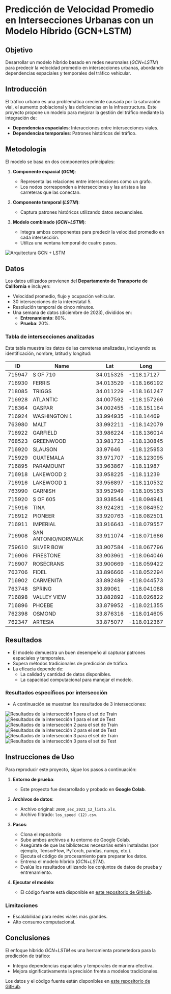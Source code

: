 # Predicción de Velocidad Promedio en Intersecciones Urbanas con un Modelo Híbrido (GCN+LSTM)

## Objetivo
Desarrollar un modelo híbrido basado en redes neuronales (*GCN*+*LSTM*) para predecir la velocidad promedio en intersecciones urbanas, abordando dependencias espaciales y temporales del tráfico vehicular.

## Introducción
El tráfico urbano es una problemática creciente causada por la saturación vial, el aumento poblacional y las deficiencias en la infraestructura. Este proyecto propone un modelo para mejorar la gestión del tráfico mediante la integración de:
- **Dependencias espaciales**: Interacciones entre intersecciones viales.
- **Dependencias temporales**: Patrones históricos del tráfico. 

## Metodología
El modelo se basa en dos componentes principales:

1. **Componente espacial (*GCN*)**:
   - Representa las relaciones entre intersecciones como un grafo.
   - Los nodos corresponden a intersecciones y las aristas a las carreteras que las conectan.

2. **Componente temporal (*LSTM*)**:
   - Captura patrones históricos utilizando datos secuenciales.

3. **Modelo combinado (*GCN*+*LSTM*)**:
   - Integra ambos componentes para predecir la velocidad promedio en cada intersección.
   - Utiliza una ventana temporal de cuatro pasos.
     
![Arquitectura GCN + LSTM](Figura_7.jpg)

## Datos
Los datos utilizados provienen del **Departamento de Transporte de California** e incluyen:
- Velocidad promedio, flujo y ocupación vehicular.
- 30 intersecciones de la interestatal 5.
- Resolución temporal de cinco minutos.
- Una semana de datos (diciembre de 2023), divididos en:
  - **Entrenamiento**: 80%.
  - **Prueba**: 20%.

### Tabla de intersecciones analizadas
Esta tabla muestra los datos de las carreteras analizadas, incluyendo su identificación, nombre, latitud y longitud:

| **ID**  | **Name**                | **Lat**      | **Long**       |
|---------|-------------------------|--------------|----------------|
| 715947  | S OF 710               | 34.015325    | -118.17127     |
| 716930  | FERRIS                 | 34.013529    | -118.166192    |
| 718085  | TRIGGS                 | 34.011229    | -118.161247    |
| 716928  | ATLANTIC               | 34.007592    | -118.157266    |
| 718364  | GASPAR                 | 34.002455    | -118.151164    |
| 716924  | WASHINGTON 1           | 33.994935    | -118.14469     |
| 763980  | MALT                   | 33.992211    | -118.142079    |
| 716922  | GARFIELD               | 33.986224    | -118.136014    |
| 768523  | GREENWOOD              | 33.981723    | -118.130845    |
| 716920  | SLAUSON                | 33.97646     | -118.125953    |
| 715929  | GUATEMALA              | 33.971707    | -118.123095    |
| 716895  | PARAMOUNT              | 33.963867    | -118.11987     |
| 716918  | LAKEWOOD 2             | 33.958225    | -118.11239     |
| 716916  | LAKEWOOD 1             | 33.956897    | -118.110532    |
| 763990  | GARNISH                | 33.952949    | -118.105163    |
| 715920  | S OF 605               | 33.938544    | -118.094941    |
| 715916  | TINA                   | 33.924281    | -118.084952    |
| 716912  | PIONEER                | 33.920763    | -118.082501    |
| 716911  | IMPERIAL               | 33.916643    | -118.079557    |
| 716908  | SAN ANTONIO/NORWALK    | 33.911074    | -118.071686    |
| 759610  | SILVER BOW             | 33.907584    | -118.067796    |
| 716906  | FIRESTONE              | 33.903961    | -118.064046    |
| 716907  | ROSECRANS              | 33.900669    | -118.059422    |
| 763706  | FIDEL                  | 33.896666    | -118.052294    |
| 716902  | CARMENITA              | 33.892489    | -118.044573    |
| 763748  | SPRING                 | 33.89061     | -118.041088    |
| 716898  | VALLEY VIEW            | 33.882892    | -118.026822    |
| 716896  | PHOEBE                 | 33.879952    | -118.021355    |
| 762398  | OSMOND                 | 33.876316    | -118.014605    |
| 762347  | ARTESIA                | 33.875077    | -118.012367    |

## Resultados
- El modelo demuestra un buen desempeño al capturar patrones espaciales y temporales.
- Supera métodos tradicionales de predicción de tráfico.
- La eficacia depende de:
  - La calidad y cantidad de datos disponibles.
  - La capacidad computacional para manejar el modelo.

### Resultados específicos por intersección
- A continuación se muestran los resultados de 3 intersecciones:

![Resultados de la intersección 1 para el set de Train](Figura_8.png)
![Resultados de la intersección 1 para el set de Test](Figura_9.png) 
![Resultados de la intersección 2 para el set de Train](Figura_10.png) 
![Resultados de la intersección 2 para el set de Test](Figura_11.png)
![Resultados de la intersección 3 para el set de Train](Figura_12.png) 
![Resultados de la intersección 3 para el set de Test](Figura_13.png)

## Instrucciones de Uso
Para reproducir este proyecto, sigue los pasos a continuación:

1. **Entorno de prueba**:
   - Este proyecto fue desarrollado y probado en **Google Colab**.

2. **Archivos de datos**:
   - Archivo original: `2000_sec_2023_12_listo.xls`.
   - Archivo filtrado: `los_speed (12).csv`.

3. **Pasos**:
   - Clona el repositorio
   - Sube ambos archivos a tu entorno de Google Colab.
   - Asegúrate de que las bibliotecas necesarias estén instaladas (por ejemplo, TensorFlow, PyTorch, pandas, numpy, etc.).
   - Ejecuta el código de procesamiento para preparar los datos.
   - Entrena el modelo híbrido (*GCN*+*LSTM*).
   - Evalúa los resultados utilizando los conjuntos de datos de prueba y entrenamiento.

4. **Ejecutar el modelo**:
   - El código fuente está disponible en [este repositorio de GitHub](https://github.com/tu_usuario/tu_repositorio).

### Limitaciones
- Escalabilidad para redes viales más grandes.
- Alto consumo computacional.

## Conclusiones
El enfoque híbrido *GCN*+*LSTM* es una herramienta prometedora para la predicción de tráfico:
- Integra dependencias espaciales y temporales de manera efectiva.
- Mejora significativamente la precisión frente a modelos tradicionales.

Los datos y el código fuente están disponibles en [este repositorio de GitHub](https://github.com/tu_usuario/tu_repositorio).

